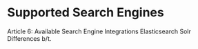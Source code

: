 # Supported Search Engines

Article 6: Available Search Engine Integrations
Elasticsearch
Solr
Differences b/t.

